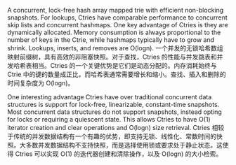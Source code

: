A concurrent, lock-free hash array mapped trie with efficient non-blocking snapshots. For lookups, Ctries have comparable performance to concurrent skip lists and concurrent hashmaps. One key advantage of Ctries is they are dynamically allocated. Memory consumption is always proportional to the number of keys in the Ctrie, while hashmaps typically have to grow and shrink. Lookups, inserts, and removes are O(logn).
一个并发的无锁哈希数组映射前缀树，具有高效的非阻塞快照。对于查找，Ctries 的性能与并发跳表和并发哈希表相当。Ctries 的一个关键优势是它们是动态分配的。内存消耗始终与 Ctrie 中的键的数量成正比，而哈希表通常需要增长和缩小。查找、插入和删除的时间复杂度为 O(logn)。

One interesting advantage Ctries have over traditional concurrent data structures is support for lock-free, linearizable, constant-time snapshots. Most concurrent data structures do not support snapshots, instead opting for locks or requiring a quiescent state. This allows Ctries to have O(1) iterator creation and clear operations and O(logn) size retrieval.
Ctries 相较于传统的并发数据结构有一个有趣的优势，即支持无锁、线性化、常数时间的快照。大多数并发数据结构不支持快照，而是选择使用锁或要求处于静止状态。这使得 Ctries 可以实现 O(1) 的迭代器创建和清除操作，以及 O(logn) 的大小检索。
